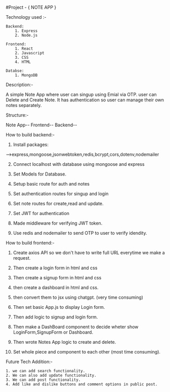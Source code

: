 #Project - {  NOTE APP }

Technology used :-

    Backend:
        1. Express
        2. Node.js
    
    Frontend:
        1. React
        2. Javascript
        3. CSS
        4. HTML
    
    Databse:
        1. MongoDB

Description:-

A simple Note App where user can singup using Emial via OTP.
user can Delete and Create Note.
It has authentication so user can manage their own notes separately.


Structure:-

Note App--
    Frontend--
    Backend--


How to build backend:-

1. Install packages: 

-->express,mongoose,jsonwebtoken,redis,bcrypt,cors,dotenv,nodemailer

2. Connect localhost with database using mongoose and express

3. Set Models for Database.

3. Setup basic route for auth and notes

4. Set authentication routes for singup and login

5. Set note routes for create,read and update.

6. Set JWT for authentication

7. Made middleware for verifying JWT token.

8. Use redis and nodemailer to send OTP to user to verify idendity.

How to build frontend:-

1. Create axios API so we don't have to write full URL everytime we make a request.

2. Then create a login form in html and css

3. Then create a signup form in html and css

4. then create a dashboard in html and css.

5. then convert them to jsx using chatgpt. (very time consuming)

6. Then set basic App.js to display Login form.

7. Then add logic to signup and login form.

8. Then make a DashBoard component to decide wheter show LoginForm,SignupForm or Dashboard.

9. Then wrote Notes App logic to create and delete.

10. Set whole piece and component to each other (most time consuming).




Future Tech Addition:-

    1. we can add search functionality.
    2. We can also add update functionality.
    3. We can add post functionality.
    4. Add like and dislike buttons and comment options in public post.